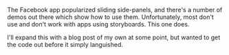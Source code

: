 The Facebook app popularized sliding side-panels, and there's a number of demos
out there which show how to use them. Unfortunately, most don't use and don't
work with apps using storyboards. This one does.

I'll expand this with a blog post of my own at some point, but wanted to get
the code out before it simply languished.

